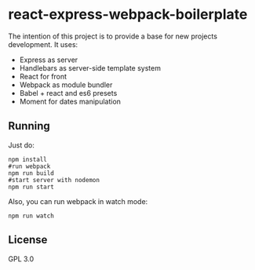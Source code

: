# react-express-webpack-boilerplate

The intention of this project is to provide a base for new projects development. It uses:

* Express as server
* Handlebars as server-side template system
* React for front
* Webpack as module bundler
* Babel + react and es6 presets
* Moment for dates manipulation


## Running

Just do:

```
npm install
#run webpack
npm run build
#start server with nodemon
npm run start
```

Also, you can run webpack in watch mode:

```
npm run watch
```

## License

GPL 3.0

